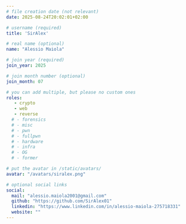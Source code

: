 ```yaml
---
# file creation date (not relevant)
date: 2025-08-24T20:02:01+02:00

# username (required)
title: 'SirAlex'

# real name (optional)
name: "Alessio Maiola"

# join year (required)
join_year: 2025

# join month number (optional)
join_month: 07

# you can add multiple, but please no custom ones
roles:
   - crypto
   - web
   - reverse
  # - forensics
  # - misc
  # - pwn
  # - fullpwn
  # - hardware
  # - infra
  # - OG
  # - former

# put the avatar in /static/avatars/
avatar: "/avatars/siralex.png"

# optional social links
social:
  mail: "alessio.maiola2001@gmail.com"
  github: "https://github.com/SirAlex01"
  linkedin: "https://www.linkedin.com/in/alessio-maiola-275718331"
  website: ""
---
```

